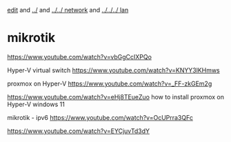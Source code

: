 [edit](https://github.com/2cld/netstack/edit/master/docs/lan/network/mikrotik/README.md) and [../](../) and [../../ network](../../) and [../../../ lan](../../../)
# mikrotik

https://www.youtube.com/watch?v=vbGgCcIXPQo

Hyper-V virtual switch
https://www.youtube.com/watch?v=KNYY3lKHmws

proxmox on Hyper-V
https://www.youtube.com/watch?v=_FF-zkGEm2g

https://www.youtube.com/watch?v=eHj8TEueZuo
how to install proxmox on Hyper-V windows 11

mikrotik - ipv6
https://www.youtube.com/watch?v=OcUPrra3QFc

https://www.youtube.com/watch?v=EYCjuvTd3dY
